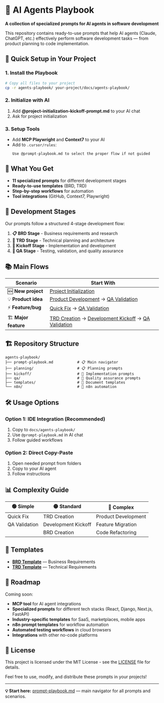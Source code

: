 # 🤖 AI Agents Playbook

**A collection of specialized prompts for AI agents in software development**

This repository contains ready-to-use prompts that help AI agents (Claude, ChatGPT, etc.) effectively perform software development tasks — from product planning to code implementation.

## 🚀 Quick Setup in Your Project

### 1. Install the Playbook
```bash
# Copy all files to your project
cp -r agents-playbook/ your-project/docs/agents-playbook/
```

### 2. Initialize with AI
1. Add **@project-initialization-kickoff-prompt.md** to your AI chat
2. Ask for project initialization

### 3. Setup Tools
- Add **MCP Playwright** and **Context7** to your AI
- Add to `.cursor/rules`: 
  ```
  Use @prompt-playbook.md to select the proper flow if not guided
  ```

## 🎯 What You Get

- **11 specialized prompts** for different development stages
- **Ready-to-use templates** (BRD, TRD)
- **Step-by-step workflows** for automation
- **Tool integrations** (GitHub, Context7, Playwright)

## 🔄 Development Stages

Our prompts follow a structured 4-stage development flow:

1. **📋 BRD Stage** - Business requirements and research
2. **📐 TRD Stage** - Technical planning and architecture
3. **🚀 Kickoff Stage** - Implementation and development
4. **🧪 QA Stage** - Testing, validation, and quality assurance

## 📚 Main Flows

| Scenario | Start With |
|----------|------------|
| 🆕 **New project** | [Project Initialization](kickoff/project-initialization-kickoff-prompt.md) |
| 💡 **Product idea** | [Product Development](planning/product-development-prompt.md) → [QA Validation](qa/qa-validation-prompt.md) |
| ⚡ **Feature/bug** | [Quick Fix](kickoff/quick-fix-kickoff-prompt.md) → [QA Validation](qa/qa-validation-prompt.md) |
| 🏗️ **Major feature** | [TRD Creation](planning/trd-creation-prompt.md) → [Development Kickoff](kickoff/development-kickoff-prompt.md) → [QA Validation](qa/qa-validation-prompt.md) |

## 🏗️ Repository Structure

```
agents-playbook/
├── prompt-playbook.md           # 📋 Main navigator
├── planning/                    # 📋 Planning prompts
├── kickoff/                     # 🚀 Implementation prompts
├── qa/                          # 🧪 Quality assurance prompts
├── templates/                   # 📝 Document templates
└── n8n/                         # 🔄 n8n automation
```

## 🛠️ Usage Options

### Option 1: IDE Integration (Recommended)
1. Copy to `docs/agents-playbook/`
2. Use `@prompt-playbook.md` in AI chat
3. Follow guided workflows

### Option 2: Direct Copy-Paste
1. Open needed prompt from folders
2. Copy to your AI agent
3. Follow instructions

## 📊 Complexity Guide

| 🟢 Simple | 🟡 Standard | 🔴 Complex |
|-----------|-------------|------------|
| Quick Fix | TRD Creation | Product Development |
| QA Validation | Development Kickoff | Feature Migration |
| | BRD Creation | Code Refactoring |

## 📝 Templates

- **[BRD Template](templates/brd-template.md)** — Business Requirements
- **[TRD Template](templates/trd-template.md)** — Technical Requirements

## 🚧 Roadmap

Coming soon:
- **MCP tool** for AI agent integrations
- **Specialized prompts** for different tech stacks (React, Django, Next.js, FastAPI)
- **Industry-specific templates** for SaaS, marketplaces, mobile apps
- **n8n prompt templates** for workflow automation
- **Automated testing workflows** in cloud browsers
- **Integrations** with other no-code platforms

## 📄 License

This project is licensed under the MIT License - see the [LICENSE](LICENSE) file for details.

Feel free to use, modify, and distribute these prompts in your projects!

---

**💡 Start here:** [prompt-playbook.md](prompt-playbook.md) — main navigator for all prompts and scenarios. 